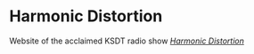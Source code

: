 # Harmonic Distortion
Website of the acclaimed KSDT radio show [_Harmonic Distortion_](http://harmonicdistortion.dvanoni.com)
